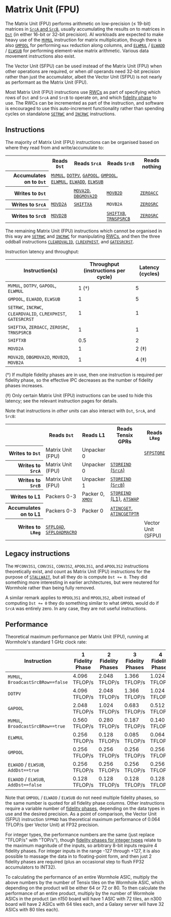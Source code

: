 # Matrix Unit (FPU)

The Matrix Unit (FPU) performs arithmetic on low-precision (≤ 19-bit) matrices in [`SrcA` and `SrcB`](SrcASrcB.md), usually accumulating the results on to matrices in [`Dst`](Dst.md) (in either 16-bit or 32-bit precision). AI workloads are expected to make heavy use of the [`MVMUL`](MVMUL.md) instruction for matrix multiplication, though there is also [`GMPOOL`](GMPOOL.md) for performing `max` reduction along columns, and [`ELWMUL`](ELWMUL.md) / [`ELWADD`](ELWADD.md) / [`ELWSUB`](ELWSUB.md) for performing element-wise matrix arithmetic. Various data movement instructions also exist.

The Vector Unit (SFPU) can be used instead of the Matrix Unit (FPU) when other operations are required, or when _all_ operands need 32-bit precision rather than just the accumulator, albeit the Vector Unit (SFPU) is not nearly as performant as the Matrix Unit (FPU).

Most Matrix Unit (FPU) instructions use [RWCs](RWCs.md) as part of specifying which rows of `Dst` and `SrcA` and `SrcB` to operate on, and which [fidelity phase](SrcASrcB.md#fidelity-phases-floating-point) to use. The RWCs can be incremented as part of the instruction, and software is encouraged to use this auto-increment functionality rather than spending cycles on standalone [`SETRWC`](SETRWC.md) and [`INCRWC`](INCRWC.md) instructions.

## Instructions

The majority of Matrix Unit (FPU) instructions can be organised based on where they read from and write/accumulate to:

<table><tr><th/><th>Reads <code>Dst</code></th><th>Reads <code>SrcA</code></th><th>Reads <code>SrcB</code></th><th>Reads nothing</th></tr>
<tr><th align="right">Accumulates on to <code>Dst</code></th><td colspan="3"><a href="MVMUL.md"><code>MVMUL</code></a>, <a href="DOTPV.md"><code>DOTPV</code></a>, <a href="GAPOOL.md"><code>GAPOOL</code></a>, <a href="GMPOOL.md"><code>GMPOOL</code></a>, <a href="ELWMUL.md"><code>ELWMUL</code></a>, <a href="ELWADD.md"><code>ELWADD</code></a>, <a href="ELWSUB.md"><code>ELWSUB</code></a></td><td/></tr>
<tr><th align="right">Writes to <code>Dst</code></th><td/><td><a href="MOVA2D.md"><code>MOVA2D</code></a>, <a href="DBGMOVA2D.md"><code>DBGMOVA2D</code></a></td><td><a href="MOVB2D.md"><code>MOVB2D</code></a></td><td><a href="ZEROACC.md"><code>ZEROACC</code></a></td></tr>
<tr><th align="right">Writes to <code>SrcA</code></th><td><a href="MOVD2A.md"><code>MOVD2A</code></a></td><td><a href="SHIFTXA.md"><code>SHIFTXA</code></a></td><td><code>MOVB2A</code></td><td><a href="ZEROSRC.md"><code>ZEROSRC</code></a></td></tr>
<tr><th align="right">Writes to <code>SrcB</code></th><td><a href="MOVD2B.md"><code>MOVD2B</code></a></td><td/><td><a href="SHIFTXB.md"><code>SHIFTXB</code></a>, <a href="TRNSPSRCB.md"><code>TRNSPSRCB</code></a></td><td><a href="ZEROSRC.md"><code>ZEROSRC</code></a></td></tr></table>

The remaining Matrix Unit (FPU) instructions which cannot be organised in this way are [`SETRWC`](SETRWC.md) and [`INCRWC`](INCRWC.md) for manipulating [RWCs](RWCs.md), and then the three oddball instructions [`CLEARDVALID`](CLEARDVALID.md), [`CLREXPHIST`](CLREXPHIST.md), and [`GATESRCRST`](GATESRCRST.md).

Instruction latency and throughput:

|Instruction(s)|Throughput (instructions per cycle)|Latency (cycles)|
|---|---|---|
|`MVMUL`, `DOTPV`, `GAPOOL`, `ELWMUL`|1 (†)|5|
|`GMPOOL`, `ELWADD`, `ELWSUB`|1|5|
|`SETRWC`, `INCRWC`, `CLEARDVALID`, `CLREXPHIST`, `GATESRCRST`|1|1|
|`SHIFTXA`, `ZEROACC`, `ZEROSRC`, `TRNSPSRCB`|1|1|
|`SHIFTXB`|0.5|2|
|`MOVD2A`|1|2 (‡)|
|`MOVA2D`, `DBGMOVA2D`, `MOVB2D`, `MOVB2A`|1|4 (‡)|

(†) If multiple fidelity phases are in use, then one instruction is required per fidelity phase, so the effective IPC decreases as the number of fidelity phases increases.

(‡) Only certain Matrix Unit (FPU) instructions can be used to hide this latency; see the relevant instruction pages for details.

Note that instructions in _other units_ can also interact with `Dst`, `SrcA`, and `SrcB`:

<table><tr><th/><th>Reads <code>Dst</code></th><th>Reads L1</th><th>Reads Tensix GPRs</th><th>Reads <code>LReg</code></th></tr>
<tr><th align="right">Writes to <code>Dst</code></th><td>Matrix Unit (FPU)</td><td>Unpacker 0</td><td/><td><a href="SFPSTORE.md"><code>SFPSTORE</code></a></td></tr>
<tr><th align="right">Writes to <code>SrcA</code></th><td>Matrix Unit (FPU)</td><td>Unpacker 0</td><td><a href="STOREIND_Src.md"><code>STOREIND</code> (<code>SrcA</code>)</a></td><td/></tr>
<tr><th align="right">Writes to <code>SrcB</code></th><td>Matrix Unit (FPU)</td><td>Unpacker 1</td><td><a href="STOREIND_Src.md"><code>STOREIND</code> (<code>SrcB</code>)</a></td><td/></tr>
<tr><th align="right">Writes to L1</th><td>Packers 0-3</td><td>Packer 0, <a href="XMOV.md"><code>XMOV</code></a><td><a href="STOREIND_L1.md"><code>STOREIND</code> (L1)</a>, <a href="ATSWAP.md"><code>ATSWAP</code></a></td><td/></tr>
<tr><th align="right">Accumulates on to L1</th><td>Packers 0-3</td><td>Packer 0</td><td><a href="ATINCGET.md"><code>ATINCGET</code></a>, <a href="ATINCGETPTR.md"><code>ATINCGETPTR</code></a></td><td/></tr>
<tr><th align="right">Writes to <code>LReg</code></th><td><a href="SFPLOAD.md"><code>SFPLOAD</code></a>, <a href="SFPLOADMACRO.md"><code>SFPLOADMACRO</code></a></td><td/><td/><td>Vector Unit (SFPU)</td></tr>
</table>

## Legacy instructions

The `MFCONV3S1`, `CONV3S1`, `CONV3S2`, `APOOL3S1`, and `APOOL3S2` instructions theoretically exist, and count as Matrix Unit (FPU) instructions for the purpose of [`STALLWAIT`](STALLWAIT.md), but all they do is compute `Dst += 0`. They did something more interesting in earlier architectures, but were neutered for Wormhole rather than being fully removed.

A similar remark applies to `MPOOL3S1` and `MPOOL3S2`, albeit instead of computing `Dst += 0` they do something similar to what `GMPOOL` would do if `SrcA` was entirely zero. In any case, they are not useful instructions.

## Performance

Theoretical maximum performance per Matrix Unit (FPU), running at Wormhole's standard 1 GHz clock rate:

|Instruction|1 Fidelity Phase|2 Fidelity Phases|3 Fidelity Phases|4 Fidelity Phases|
|---|---|---|---|---|
|`MVMUL`, `BroadcastSrcBRow==false`|4.096 TFLOP/s|2.048 TFLOP/s|1.366 TFLOP/s|1.024 TFLOP/s|
|`DOTPV`|4.096 TFLOP/s|2.048 TFLOP/s|1.366 TFLOP/s|1.024 TFLOP/s|
|`GAPOOL`|2.048 TFLOP/s|1.024 TFLOP/s|0.683 TFLOP/s|0.512 TFLOP/s|
|`MVMUL`, `BroadcastSrcBRow==true`|0.560 TFLOP/s|0.280 TFLOP/s|0.187 TFLOP/s|0.140 TFLOP/s|
|`ELWMUL`|0.256 TFLOP/s|0.128 TFLOP/s|0.085 TFLOP/s|0.064 TFLOP/s|
|`GMPOOL`|0.256 TFLOP/s|0.256 TFLOP/s|0.256 TFLOP/s|0.256 TFLOP/s|
|`ELWADD` / `ELWSUB`, `AddDst==true`|0.256 TFLOP/s|0.256 TFLOP/s|0.256 TFLOP/s|0.256 TFLOP/s|
|`ELWADD` / `ELWSUB`, `AddDst==false`|0.128 TFLOP/s|0.128 TFLOP/s|0.128 TFLOP/s|0.128 TFLOP/s|

Note that `GMPOOL` / `ELWADD` / `ELWSUB` do not need multiple fidelity phases, so the same number is quoted for all fidelity phase columns. Other instructions require a variable number of [fidelity phases](SrcASrcB.md#fidelity-phases-floating-point), depending on the data types in use and the desired precision. As a point of comparison, the Vector Unit (SFPU) instruction `SFPMAD` has theoretical maximum performance of 0.064 TFLOP/s (per Vector Unit) at FP32 precision.

For integer types, the performance numbers are the same (just replace "TFLOP/s" with "TOP/s"), though [fidelity phases for integer types](SrcASrcB.md#fidelity-phases-integer) relate to the maximum magnitude of the inputs, so arbitrary 8-bit inputs require 4 fidelity phases. For integer inputs in the range -127 through +127, it is also possible to massage the data in to floating-point form, and then just 2 fidelity phases are required (plus an occasional step to flush FP32 accumulators to INT32).

To calculating the performance of an entire Wormhole ASIC, multiply the above numbers by the number of Tensix tiles on the Wormhole ASIC, which depending on the product will be either 64 or 72 or 80. To then calculate the performance of an entire product, multiply by the number of Wormhole ASICs in the product (an n150 board will have 1 ASIC with 72 tiles, an n300 board will have 2 ASICs with 64 tiles each, and a Galaxy server will have 32 ASICs with 80 tiles each).
